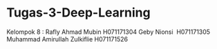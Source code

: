 # Tugas-3-Deep-Learning
Kelompok 8 :
Rafly Ahmad Mubin H071171304
Geby Nionsi  H071171305
Muhammad Amirullah Zulkiflie H071171526 
